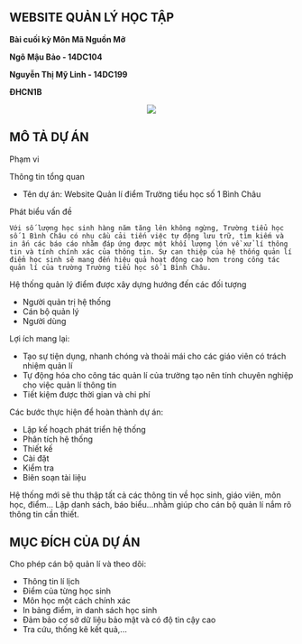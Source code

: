 ﻿## WEBSITE QUẢN LÝ HỌC TẬP 
**Bài cuối kỳ Môn Mã Nguồn Mở**

**Ngô Mậu Bảo - 14DC104**

**Nguyễn Thị Mỹ Linh - 14DC199**

**ĐHCN1B**

<p align="center"><img src="https://encrypted-tbn0.gstatic.com/images?q=tbn:ANd9GcT6GBJ3HZ2QOPov7y4VWYikZfERbhGK5KTr7Xs0Qud_4oKh00B61g"></p>

## MÔ TẢ DỰ ÁN

Phạm vi

Thông tin tổng quan

<ul>
  <li>Tên dự án: Website Quản lí điểm Trường tiểu học số 1 Bình Châu</li>
</ul>

Phát biểu vấn đề

	Với số lượng học sinh hàng năm tăng lên không ngừng, Trường tiểu học số 1 Bình Châu có nhu cầu cải tiến việc tự động lưu trữ, tìm kiếm và in ấn các báo cáo nhằm đáp ứng được một khối lượng lớn về xử lí thông tin và tính chính xác của thông tin. Sự can thiệp của hệ thống quản lí điểm học sinh sẽ mang đến hiệu quả hoạt động cao hơn trong công tác quản lí của trường Trường tiểu học số 1 Bình Châu.

Hệ thống quản lý điểm được xây dựng hướng đến các đối tượng
<ul>
  <li>Người quản trị hệ thống</li>
  <li>Cán bộ quản lý</li>
  <li>Người dùng</li>
</ul>
Lợi ích mang lại:
<ul>
  <li>Tạo sự tiện dụng, nhanh chóng và thoải mái cho các giáo viên có trách nhiệm quản lí</li>
  <li>Tự động hóa cho công tác quản lí của trường tạo nên tính chuyên nghiệp cho việc quản lí thông tin</li>
  <li>Tiết kiệm được thời gian và chi phí</li>

</ul>

Các bước thực hiện để hoàn thành dự án:
<ul>
  <li>Lập kế hoạch phát triển hệ thống</li>
  <li>Phân tích hệ thống</li>
  <li>Thiết kế</li>
  <li>Cài đặt</li>
  <li>Kiểm tra</li>
  <li>Biên soạn tài liệu</li>

</ul>
	
Hệ thống mới sẽ thu thập tất cả các thông tin về học sinh, giáo viên, môn học, điểm…
Lập danh sách, báo biểu…nhằm giúp cho cán bộ quản lí nắm rõ thông tin cần thiết.


## MỤC ĐÍCH CỦA DỰ ÁN  

Cho phép cán bộ quản lí và theo dõi:
<ul>
  <li>Thông tin lí lịch</li>
  <li>Điểm của từng học sinh</li>
  <li>Môn học một cách chính xác</li>
  <li>In bảng điểm, in danh sách học sinh</li>
  <li>Đảm bảo cơ sở dữ liệu bảo mật và có độ tin cậy cao</li>
  <li>Tra cứu, thống kê kết quả,...</li>
</ul>
